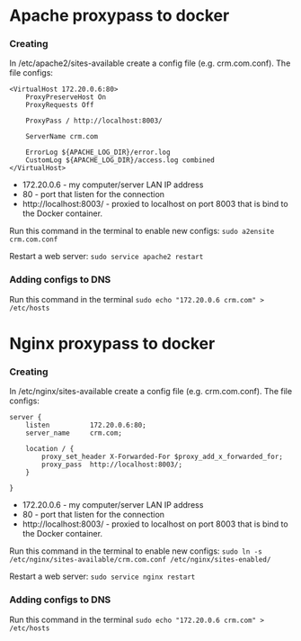 # Apache proxypass to docker

### Creating 

In /etc/apache2/sites-available create a config file (e.g. crm.com.conf).
The file configs:

```
<VirtualHost 172.20.0.6:80>
    ProxyPreserveHost On 
    ProxyRequests Off 

    ProxyPass / http://localhost:8003/
    
    ServerName crm.com

    ErrorLog ${APACHE_LOG_DIR}/error.log
    CustomLog ${APACHE_LOG_DIR}/access.log combined
</VirtualHost>
```
* 172.20.0.6 - my computer/server LAN IP address
* 80 - port that listen for the connection
* http://localhost:8003/ - proxied to localhost on port 8003 that is bind to the Docker container.

Run this command in the terminal to enable new configs:
`sudo a2ensite crm.com.conf`

Restart a web server:
`sudo service apache2 restart`

### Adding configs to DNS
Run this command in the terminal
`sudo echo "172.20.0.6 crm.com" > /etc/hosts`

# Nginx proxypass to docker

### Creating 

In /etc/nginx/sites-available create a config file (e.g. crm.com.conf).
The file configs:

```
server {
    listen          172.20.0.6:80;
    server_name     crm.com;
    
    location / {
        proxy_set_header X-Forwarded-For $proxy_add_x_forwarded_for;
        proxy_pass  http://localhost:8003/;
    }
    
}
```
* 172.20.0.6 - my computer/server LAN IP address
* 80 - port that listen for the connection
* http://localhost:8003/ - proxied to localhost on port 8003 that is bind to the Docker container.

Run this command in the terminal to enable new configs:
`sudo ln -s /etc/nginx/sites-available/crm.com.conf /etc/nginx/sites-enabled/`

Restart a web server:
`sudo service nginx restart`

### Adding configs to DNS
Run this command in the terminal
`sudo echo "172.20.0.6 crm.com" > /etc/hosts`

